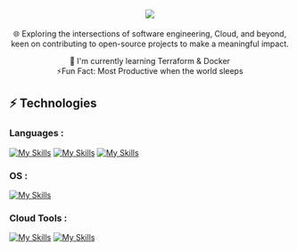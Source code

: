 

<!--
**shifa-khan/shifa-khan** is a ✨ _special_ ✨ repository because its `README.md` (this file) appears on your GitHub profile.

Here are some ideas to get you started:

- 🔭 I’m currently working on ...
- 🌱 I’m currently learning ...
- 👯 I’m looking to collaborate on ...
- 🤔 I’m looking for help with ...
- 💬 Ask me about ...
- 📫 How to reach me: ...
- 😄 Pronouns: ...
- ⚡ Fun fact: ...
-->


<h1 align="center">
    <img src="https://readme-typing-svg.herokuapp.com/?font=Righteous&size=35&center=true&vCenter=true&width=500&height=70&duration=4000&lines=Hi+There!+👋;+I'm+Shifa!;" />
</h1>

<p align="center">🌐 Exploring the intersections of software engineering, Cloud, and beyond, keen on contributing to open-source projects to make a meaningful impact.</p>

<p align="center">
    🌱 I'm currently learning Terraform & Docker
    <br>
    ⚡Fun Fact: Most Productive when the world sleeps
    
</p>
    

## ⚡ Technologies

### Languages :

[![My Skills](https://skillicons.dev/icons?i=py&theme=light)](https://skillicons.dev)
[![My Skills](https://skillicons.dev/icons?i=html,css,js,md)](https://skillicons.dev)
[![My Skills](https://skillicons.dev/icons?i=cpp,mysql)](https://skillicons.dev)

### OS :
[![My Skills](https://skillicons.dev/icons?i=linux)](https://skillicons.dev)

### Cloud Tools :
[![My Skills](https://skillicons.dev/icons?i=aws,azure,ansible)](https://skillicons.dev)
[![My Skills](https://skillicons.dev/icons?i=git,github)](https://skillicons.dev)

